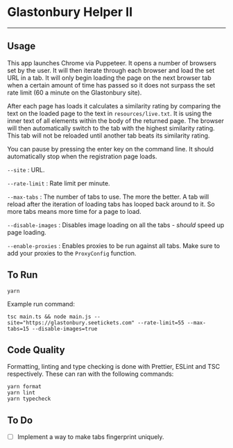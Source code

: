 # Glastonbury Helper II

---

## Usage
This app launches Chrome via Puppeteer. It opens a number of browsers set by the user. It will then iterate through each browser and load the set URL in a tab. It will only begin loading the page on the next browser tab when a certain amount of time has passed so it does not surpass the set rate limit (60 a minute on the Glastonbury site). 

After each page has loads it calculates a similarity rating by comparing the text on the loaded page to the text in `resources/live.txt`. It is using the inner text of all elements within the body of the returned page. The browser will then automatically switch to the tab with the highest similarity rating. This tab will not be reloaded until another tab beats its similarity rating.

You can pause by pressing the enter key on the command line. It should automatically stop when the registration page loads.

`--site` : URL.

`--rate-limit` : Rate limit per minute.

`--max-tabs` : The number of tabs to use. The more the better. A tab will reload after the iteration of loading tabs has looped back around to it. So more tabs means more time for a page to load. 

`--disable-images` : Disables image loading on all the tabs - _should_ speed up page loading.

`--enable-proxies` : Enables proxies to be run against all tabs. Make sure to add your proxies to the `ProxyConfig` function.

## To Run

```
yarn
```

Example run command:

```
tsc main.ts && node main.js --site="https://glastonbury.seetickets.com" --rate-limit=55 --max-tabs=15 --disable-images=true
```

## Code Quality

Formatting, linting and type checking is done with Prettier, ESLint and TSC respectively. These can ran with the following commands:

```
yarn format
yarn lint
yarn typecheck
```

## To Do

- [ ] Implement a way to make tabs fingerprint uniquely.